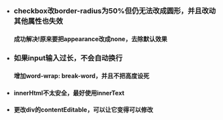 + ### checkbox改border-radius为50%但仍无法改成圆形，并且改动其他属性也失效
  #### 成功解决!原来要把appearance改成none，去除默认效果
+ ### 如果input输入过长，不会自动换行
  #### 增加word-wrap: break-word，并且不把高度设死
+ #### innerHtml不太安全，最好使用innerText
+ #### 更改div的contentEditable，可以让它变得可以修改